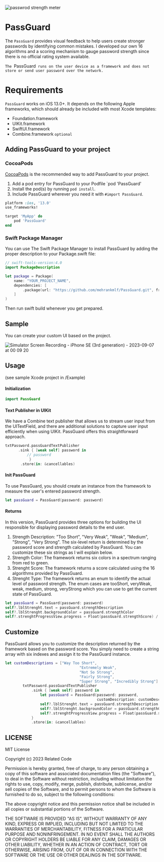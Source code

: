 ![passwrod strength meter](https://github.com/mehrankmlf/PassGuard/assets/24524023/61a13094-2507-416a-9375-8f279f4fb03f)

# PassGuard

The `PassGuard` provides visual feedback to help users create stronger passwords by identifying common mistakes. I developed our own 16 algorithms and a scoring mechanism to gauge password strength since there is no official rating system available.

`The `PassGuard` runs on the user device as a framework and does not store or send user password over the network.`

# Requirements

`PassGuard` works on iOS 13.0+. It depends on the following Apple frameworks, which should already be included with most Xcode templates:

* Foundation.framework
* UIKit.framework
* SwiftUI.framework
* Combine.framework `optional`

## Adding PassGuard to your project

### CocoaPods

[CocoaPods](http://cocoapods.org) is the recommended way to add PassGuard to your project.

1. Add a pod entry for PassGuard to your Podfile `pod 'PassGuard'
2. Install the pod(s) by running `pod install`.
3. Include PassGuard wherever you need it with `#import PassGuard`.

```ruby
platform :ios, '13.0'
use_frameworks!

target 'MyApp' do
    pod 'PassGuard'
end
```

### Swift Package Manager

You can use The Swift Package Manager to install PassGuard by adding the proper description to your Package.swift file:

```swift
// swift-tools-version:4.0
import PackageDescription

let package = Package(
    name: "YOUR_PROJECT_NAME",
    dependencies: [
        .package(url: "https://github.com/mehrankmlf/PassGuard.git", from: "1.0.8"),
    ]
)
```

Then run swift build whenever you get prepared.

## Sample

You can create your custom UI based on the project.

![Simulator Screen Recording - iPhone SE (3rd generation) - 2023-09-07 at 00 09 20](https://github.com/mehrankmlf/PassGuard/assets/24524023/404e42e8-338f-4b8c-addc-2ad7be0bea18)

## Usage

(see sample Xcode project in /Example)

#### Initialization

```swift
import PassGuard
```
#### Text Publisher in UIKit

We have a Combine text publisher that allows us to stream user input from the UITextField, and there are additional solutions to capture user input efficiently when using UIKit. PassGuard offers this straightforward approach.

```swift
txtPassword.passGuardTextPublisher
      .sink { [weak self] password in
		  // password
           }
       .store(in: &cancellables)
```

#### Init PassGuard

To use PassGuard, you should create an instance from the framework to measure the user's entered password strength.

```swift
let passGuard = PassGuard(password: password)
```

#### Returns

In this version, PassGuard provides three options for building the UI responsible for displaying password details to the end user.

1. Strength Description: "Too Short", "Very Weak", "Weak", "Medium", "Strong", "Very Strong". The six-level return is determined by the password score and strength calculated by PassGuard. You can customize these six strings as I will explain below.
2. Strength Color: The framework returns six colors in a spectrum ranging from red to green.
3. Strenght Score: The framework returns a score calculated using the 16 algorithms provided by PassGuard.
4. Strenght Type: The framework returns an enum to identify the actual level of password strength. The enum cases are tooShort, veryWeak, weak, medium, strong, veryStrong which you can use to get the current state of PassGuard.

```swift
let passGuard = PassGuard(password: password)
self?.lblStrenght.text = passGuard.strengthDescription
self?.lblStrenght.backgroundColor = passGuard.strengthColor
self?.strenghtProgressView.progress = Float(passGuard.strengthScore) / 100
```

## Customize

PassGuard allows you to customize the description returned by the framework based on the password score. You simply need to create a string array with six indexes and assign it to the PassGuard instance.

```swift
let customDescriptions = ["Way Too Short",
                                  "Extremely Weak",
                                  "Not So Strong",
                                  "Fairly Strong",
                                  "Super Strong", "Incredibly Strong"]
        txtPassword.passGuardTextPublisher
            .sink { [weak self] password in
                let passGuard = PassGuard(password: password,
                                          customDescription: customDescriptions)
                self?.lblStrenght.text = passGuard.strengthDescription
                self?.lblStrenght.backgroundColor = passGuard.strengthColor
                self?.strenghtProgressView.progress = Float(passGuard.strengthScore) / 100
            }
            .store(in: &cancellables)
```


## LICENSE

MIT License

Copyright (c) 2023 Related Code

Permission is hereby granted, free of charge, to any person obtaining a copy
of this software and associated documentation files (the "Software"), to deal
in the Software without restriction, including without limitation the rights
to use, copy, modify, merge, publish, distribute, sublicense, and/or sell
copies of the Software, and to permit persons to whom the Software is
furnished to do so, subject to the following conditions:

The above copyright notice and this permission notice shall be included in all
copies or substantial portions of the Software.

THE SOFTWARE IS PROVIDED "AS IS", WITHOUT WARRANTY OF ANY KIND, EXPRESS OR
IMPLIED, INCLUDING BUT NOT LIMITED TO THE WARRANTIES OF MERCHANTABILITY,
FITNESS FOR A PARTICULAR PURPOSE AND NONINFRINGEMENT. IN NO EVENT SHALL THE
AUTHORS OR COPYRIGHT HOLDERS BE LIABLE FOR ANY CLAIM, DAMAGES OR OTHER
LIABILITY, WHETHER IN AN ACTION OF CONTRACT, TORT OR OTHERWISE, ARISING FROM,
OUT OF OR IN CONNECTION WITH THE SOFTWARE OR THE USE OR OTHER DEALINGS IN THE
SOFTWARE.
